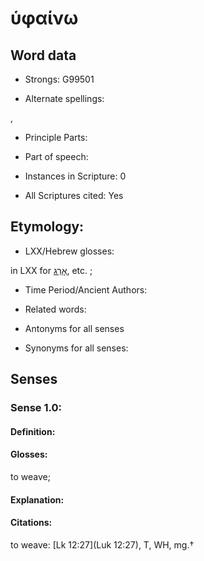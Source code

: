# ὑφαίνω

<!-- Status: S2=NeedsEdits -->
<!-- Lexica used for edits:   -->

## Word data

* Strongs: G99501

* Alternate spellings:

, 

* Principle Parts: 


* Part of speech: 


* Instances in Scripture: 0

* All Scriptures cited: Yes

## Etymology: 


* LXX/Hebrew glosses: 

in LXX for [אָרַג](//en-uhl/H0707), etc. ; 

* Time Period/Ancient Authors: 


* Related words: 

* Antonyms for all senses

* Synonyms for all senses: 


## Senses 


### Sense  1.0: 

#### Definition: 

#### Glosses: 

to weave; 

#### Explanation: 


#### Citations: 

to weave: [Lk 12:27](Luk 12:27), T, WH, mg.†
